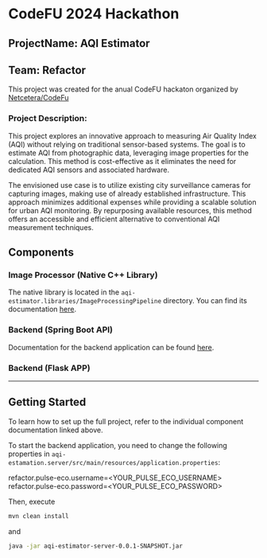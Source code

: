 # CodeFU 2024 Hackathon
## ProjectName: AQI Estimator
## Team: Refactor

This project was created for the anual CodeFU hackaton organized by [Netcetera/CodeFu](https://www.netcetera.com/CodeFu)

### Project Description:
This project explores an innovative approach to measuring Air Quality Index (AQI) without relying on traditional sensor-based systems. The goal is to estimate AQI from photographic data, leveraging image properties for the calculation. This method is cost-effective as it eliminates the need for dedicated AQI sensors and associated hardware.

The envisioned use case is to utilize existing city surveillance cameras for capturing images, making use of already established infrastructure. This approach minimizes additional expenses while providing a scalable solution for urban AQI monitoring. By repurposing available resources, this method offers an accessible and efficient alternative to conventional AQI measurement techniques.



## Components

### Image Processor (Native C++ Library)
The native library is located in the `aqi-estimator.libraries/ImageProcessingPipeline` directory. You can find its documentation [here](aqi-estimator.libraries/ImageProcessingPipeline/README.md).

### Backend (Spring Boot API)
Documentation for the backend application can be found [here](backend/README.md).


### Backend (Flask APP)


---

## Getting Started

To learn how to set up the full project, refer to the individual component documentation linked above.

To start the backend application, you need to change the following properties in `aqi-estamation.server/src/main/resources/application.properties`:

refactor.pulse-eco.username=<YOUR_PULSE_ECO_USERNAME>
refactor.pulse-eco.password=<YOUR_PULSE_ECO_PASSWORD>

Then, execute 
```bash
mvn clean install
```
and 
```bash
java -jar aqi-estimator-server-0.0.1-SNAPSHOT.jar
```
